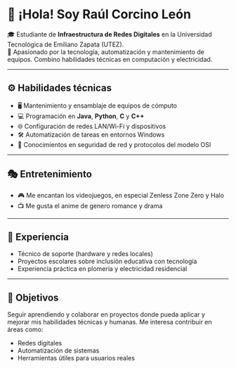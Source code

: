 # 👋 ¡Hola! Soy Raúl Corcino León

🎓 Estudiante de **Infraestructura de Redes Digitales** en la Universidad Tecnológica de Emiliano Zapata (UTEZ).  
🔌 Apasionado por la tecnología, automatización y mantenimiento de equipos. Combino habilidades técnicas en computación y electricidad.

---

## ⚙️ Habilidades técnicas

- 🖥️ Mantenimiento y ensamblaje de equipos de cómputo
- 💻 Programación en **Java**, **Python**, **C** y **C++**
- 🌐 Configuración de redes LAN/Wi-Fi y dispositivos  
- 🛠 Automatización de tareas en entornos Windows  
- 🔐 Conocimientos en seguridad de red y protocolos del modelo OSI

---

## 🎭 Entretenimiento

- 🎮 Me encantan los videojuegos, en especial Zenless Zone Zero y Halo
- 📺 Me gusta el anime de genero romance y drama

---

## 💼 Experiencia

- Técnico de soporte (hardware y redes locales)
- Proyectos escolares sobre inclusión educativa con tecnología
- Experiencia práctica en plomería y electricidad residencial

---

## 🎯 Objetivos

Seguir aprendiendo y colaborar en proyectos donde pueda aplicar y mejorar mis habilidades técnicas y humanas. Me interesa contribuir en áreas como:

- Redes digitales
- Automatización de sistemas
- Herramientas útiles para usuarios reales
